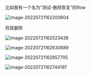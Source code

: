 

比如我有一个名为“测试-删除恢复”的flow

![image-20220721162200604](https://picgo-1301351990.cos.ap-beijing.myqcloud.com/markdown/image-20220721162200604.png)

将其删除

![image-20220721162523438](https://picgo-1301351990.cos.ap-beijing.myqcloud.com/markdown/image-20220721162523438.png)



![image-20220721162630889](https://picgo-1301351990.cos.ap-beijing.myqcloud.com/markdown/image-20220721162630889.png)

![image-20220721162857705](https://picgo-1301351990.cos.ap-beijing.myqcloud.com/markdown/image-20220721162857705.png)



![image-20220721162744197](https://picgo-1301351990.cos.ap-beijing.myqcloud.com/markdown/image-20220721162744197.png)





